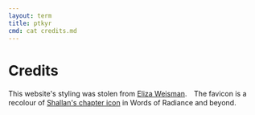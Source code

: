 ```yaml
---
layout: term
title: ptkyr
cmd: cat credits.md
---
```


Credits
========

This website's styling was stolen from [Eliza Weisman][elizaweb].　The favicon is a recolour of [Shallan's chapter icon][favicon] in Words of Radiance and beyond.

[elizaweb]: https://elizas.website
[favicon]: https://coppermind.net/wiki/Shallan_Davar/Gallery
